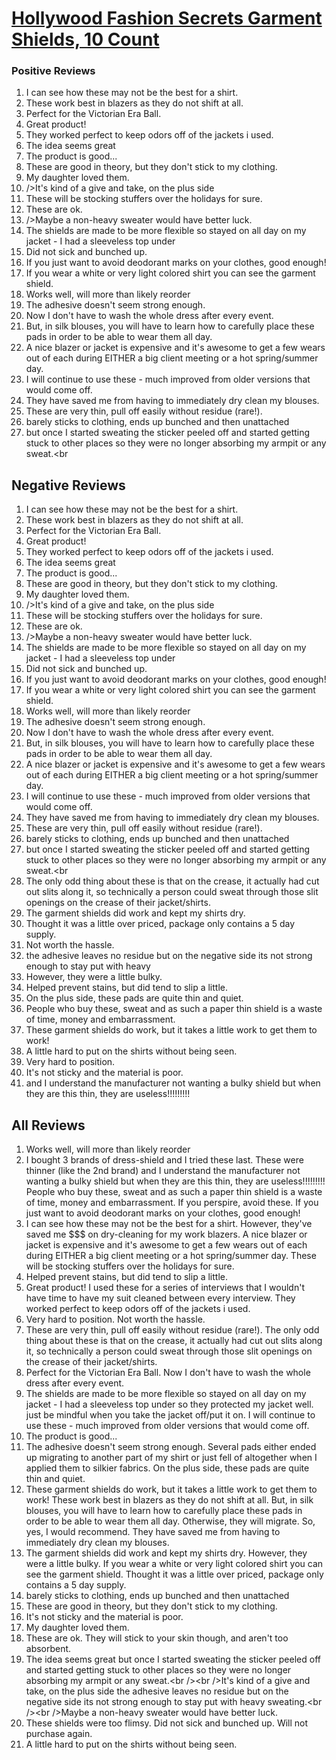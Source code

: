 # [Hollywood Fashion Secrets Garment Shields, 10 Count](https://products.checkmycream.com/products/Hollywood-Fashion-Secrets-Garment-Shields-10-Count.html)

### Positive Reviews

<ol>
      <li>I can see how these may not be the best for a shirt.</li>
      <li>These work best in blazers as they do not shift at all.  </li>
      <li>Perfect for the Victorian Era Ball.  </li>
      <li>Great product!  </li>
      <li>They worked perfect to keep odors off of the jackets i used.</li>
      <li>The idea seems great</li>
      <li>The product is good...</li>
      <li>These are good in theory, but they don&#x27;t stick to my clothing.</li>
      <li>My daughter loved them.</li>
      <li>/&gt;It&#x27;s kind of a give and take, on the plus side</li>
      <li>These will be stocking stuffers over the holidays for sure.</li>
      <li>These are ok.</li>
      <li>/&gt;Maybe a non-heavy sweater would have better luck.</li>
      <li>The shields are made to be more flexible so stayed on all day on my jacket - I had a sleeveless top under</li>
      <li>Did not sick and bunched up.</li>
      <li>If you just want to avoid deodorant marks on your clothes, good enough!</li>
      <li>If you wear a white or very light colored shirt you can see the garment shield.</li>
      <li>Works well, will more than likely reorder</li>
      <li>The adhesive doesn&#x27;t seem strong enough.</li>
      <li>Now I don&#x27;t have to wash the whole dress after every event.</li>
      <li>But, in silk blouses, you will have to learn how to carefully place these pads in order to be able to wear them all day.  </li>
      <li>A nice blazer or jacket is expensive and it&#x27;s awesome to get a few wears out of each during EITHER a big client meeting or a hot spring/summer day.</li>
      <li>I will continue to use these - much improved from older versions that would come off.</li>
      <li>They have saved me from having to immediately dry clean my blouses.</li>
      <li>These are very thin, pull off easily without residue (rare!).</li>
      <li>barely sticks to clothing, ends up bunched and then unattached</li>
      <li>but once I started sweating the sticker peeled off and started getting stuck to other places so they were no longer absorbing my armpit or any sweat.&lt;br</li>
</ol>


<h2>Negative Reviews</h2>
<ol>
<li> I can see how these may not be the best for a shirt.</li>
<li> These work best in blazers as they do not shift at all.  </li>
<li> Perfect for the Victorian Era Ball.  </li>
<li> Great product!  </li>
<li> They worked perfect to keep odors off of the jackets i used.</li>
<li> The idea seems great</li>
<li> The product is good...</li>
<li> These are good in theory, but they don&#x27;t stick to my clothing.</li>
<li> My daughter loved them.</li>
<li> /&gt;It&#x27;s kind of a give and take, on the plus side</li>
<li> These will be stocking stuffers over the holidays for sure.</li>
<li> These are ok.</li>
<li> /&gt;Maybe a non-heavy sweater would have better luck.</li>
<li> The shields are made to be more flexible so stayed on all day on my jacket - I had a sleeveless top under</li>
<li> Did not sick and bunched up.</li>
<li> If you just want to avoid deodorant marks on your clothes, good enough!</li>
<li> If you wear a white or very light colored shirt you can see the garment shield.</li>
<li> Works well, will more than likely reorder</li>
<li> The adhesive doesn&#x27;t seem strong enough.</li>
<li> Now I don&#x27;t have to wash the whole dress after every event.</li>
<li> But, in silk blouses, you will have to learn how to carefully place these pads in order to be able to wear them all day.  </li>
<li> A nice blazer or jacket is expensive and it&#x27;s awesome to get a few wears out of each during EITHER a big client meeting or a hot spring/summer day.</li>
<li> I will continue to use these - much improved from older versions that would come off.</li>
<li> They have saved me from having to immediately dry clean my blouses.</li>
<li> These are very thin, pull off easily without residue (rare!).</li>
<li> barely sticks to clothing, ends up bunched and then unattached</li>
<li> but once I started sweating the sticker peeled off and started getting stuck to other places so they were no longer absorbing my armpit or any sweat.&lt;br</li>
<li> The only odd thing about these is that on the crease, it actually had cut out slits along it, so technically a person could sweat through those slit openings on the crease of their jacket/shirts.</li>
<li> The garment shields did work and kept my shirts dry.</li>
<li> Thought it was a little over priced, package only contains a 5 day supply.</li>
<li> Not worth the hassle.</li>
<li> the adhesive leaves no residue but on the negative side its not strong enough to stay put with heavy</li>
<li> However, they were a little bulky.</li>
<li> Helped prevent stains, but did tend to slip a little.</li>
<li> On the plus side, these pads are quite thin and quiet.</li>
<li> People who buy these, sweat and as such a paper thin shield is a waste of time, money and  embarrassment.</li>
<li> These garment shields do work, but it takes a little work to get them to work!  </li>
<li> A little hard to put on the shirts without being seen.</li>
<li> Very hard to position.</li>
<li> It&#x27;s not sticky and the material is poor.</li>
<li> and I understand the manufacturer not wanting a bulky shield but when they are this thin, they are useless!!!!!!!!!</li>
</ol>

<h2>All Reviews</h2>

<ol>
    <li> Works well, will more than likely reorder</li>
    <li> I bought 3 brands of dress-shield and I tried these last. These were thinner (like the 2nd brand) and I understand the manufacturer not wanting a bulky shield but when they are this thin, they are useless!!!!!!!!! People who buy these, sweat and as such a paper thin shield is a waste of time, money and  embarrassment. If you perspire, avoid these. If you just want to avoid deodorant marks on your clothes, good enough!</li>
    <li> I can see how these may not be the best for a shirt. However, they&#x27;ve saved me $$$ on dry-cleaning for my work blazers. A nice blazer or jacket is expensive and it&#x27;s awesome to get a few wears out of each during EITHER a big client meeting or a hot spring/summer day. These will be stocking stuffers over the holidays for sure.</li>
    <li> Helped prevent stains, but did tend to slip a little.</li>
    <li> Great product!  I used these for a series of interviews that I wouldn&#x27;t have time to have my suit cleaned between every interview.  They worked perfect to keep odors off of the jackets i used.</li>
    <li> Very hard to position. Not worth the hassle.</li>
    <li> These are very thin, pull off easily without residue (rare!). The only odd thing about these is that on the crease, it actually had cut out slits along it, so technically a person could sweat through those slit openings on the crease of their jacket/shirts.</li>
    <li> Perfect for the Victorian Era Ball.  Now I don&#x27;t have to wash the whole dress after every event.</li>
    <li> The shields are made to be more flexible so stayed on all day on my jacket - I had a sleeveless top under so they protected my jacket well.  just be mindful when you take the jacket off/put it on.  I will continue to use these - much improved from older versions that would come off.</li>
    <li> The product is good...</li>
    <li> The adhesive doesn&#x27;t seem strong enough. Several pads either ended up migrating to another part of my shirt or just fell of altogether when I applied them to silkier fabrics. On the plus side, these pads are quite thin and quiet.</li>
    <li> These garment shields do work, but it takes a little work to get them to work!  These work best in blazers as they do not shift at all.  But, in silk blouses, you will have to learn how to carefully place these pads in order to be able to wear them all day.  Otherwise, they will migrate.  So, yes, I would recommend.  They have saved me from having to immediately dry clean my blouses.</li>
    <li> The garment shields did work and kept my shirts dry. However, they were a little bulky. If you wear a white or very light colored shirt you can see the garment shield. Thought it was a little over priced, package only contains a 5 day supply.</li>
    <li> barely sticks to clothing, ends up bunched and then unattached</li>
    <li> These are good in theory, but they don&#x27;t stick to my clothing.</li>
    <li> It&#x27;s not sticky and the material is poor.</li>
    <li> My daughter loved them.</li>
    <li> These are ok. They will stick to your skin though, and aren&#x27;t too absorbent.</li>
    <li> The idea seems great but once I started sweating the sticker peeled off and started getting stuck to other places so they were no longer absorbing my armpit or any sweat.&lt;br /&gt;&lt;br /&gt;It&#x27;s kind of a give and take, on the plus side the adhesive leaves no residue but on the negative side its not strong enough to stay put with heavy sweating.&lt;br /&gt;&lt;br /&gt;Maybe a non-heavy sweater would have better luck.</li>
    <li> These shields were too flimsy. Did not sick and bunched up. Will not purchase again.</li>
    <li> A little hard to put on the shirts without being seen.</li>
</ol>





